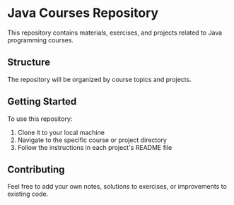 # Java Courses Repository

This repository contains materials, exercises, and projects related to Java programming courses.

## Structure

The repository will be organized by course topics and projects.

## Getting Started

To use this repository:

1. Clone it to your local machine
2. Navigate to the specific course or project directory
3. Follow the instructions in each project's README file

## Contributing

Feel free to add your own notes, solutions to exercises, or improvements to existing code.
